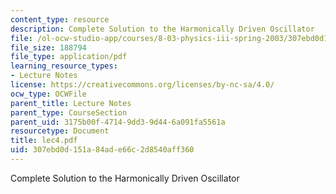```yaml
---
content_type: resource
description: Complete Solution to the Harmonically Driven Oscillator
file: /ol-ocw-studio-app/courses/8-03-physics-iii-spring-2003/307ebd0d151a84ade66c2d8540aff360_lec4.pdf
file_size: 188794
file_type: application/pdf
learning_resource_types:
- Lecture Notes
license: https://creativecommons.org/licenses/by-nc-sa/4.0/
ocw_type: OCWFile
parent_title: Lecture Notes
parent_type: CourseSection
parent_uid: 3175b00f-4714-9dd3-9d44-6a091fa5561a
resourcetype: Document
title: lec4.pdf
uid: 307ebd0d-151a-84ad-e66c-2d8540aff360
---
```

Complete Solution to the Harmonically Driven Oscillator